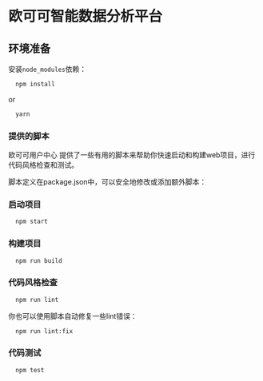 # 欧可可智能数据分析平台

## 环境准备

安装`node_modules`依赖：

```bash
  npm install
```

or

```bash
  yarn
```

### 提供的脚本
欧可可用户中心 提供了一些有用的脚本来帮助你快速启动和构建web项目，进行代码风格检查和测试。

脚本定义在package.json中，可以安全地修改或添加额外脚本：

### 启动项目

```bash
  npm start
```

### 构建项目

```bash
  npm run build
```

### 代码风格检查

```bash
  npm run lint
```

你也可以使用脚本自动修复一些lint错误：

```bash
  npm run lint:fix
```

### 代码测试

```bash
  npm test
```